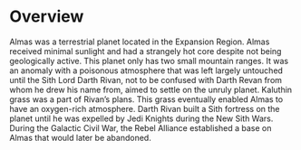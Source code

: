 # Overview

Almas was a terrestrial planet located in the Expansion Region.
Almas received minimal sunlight and had a strangely hot core despite not being geologically active.
This planet only has two small mountain ranges.
It was an anomaly with a poisonous atmosphere that was left largely untouched until the Sith Lord Darth Rivan, not to be confused with Darth Revan from whom he drew his name from, aimed to settle on the unruly planet.
Kaluthin grass was a part of Rivan’s plans.
This grass eventually enabled Almas to have an oxygen-rich atmosphere.
Darth Rivan built a Sith fortress on the planet until he was expelled by Jedi Knights during the New Sith Wars.
During the Galactic Civil War, the Rebel Alliance established a base on Almas that would later be abandoned.
